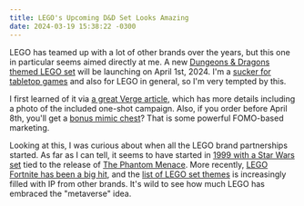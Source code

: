 ```yaml
---
title: LEGO's Upcoming D&D Set Looks Amazing
date: 2024-03-19 15:38:22 -0300
---
```


LEGO has teamed up with a lot of other brands over the years, but this one in particular seems aimed directly at me. A new [Dungeons & Dragons themed LEGO set](https://www.lego.com/en-us/product/dungeons-dragons-red-dragon-s-tale-21348) will be launching on April 1st, 2024. I'm a [sucker for tabletop games](/2024/03/06/a-nasa-rpg-adventure) and also for LEGO in general, so I'm very tempted by this.

I first learned of it via [a great Verge article](https://www.theverge.com/2024/3/19/24105862/lego-dungeons-and-dragons-pictures-price-release-date), which has more details including a photo of the included one-shot campaign. Also, if you order before April 8th, you'll get a [bonus mimic chest](/assets/lego-dnd-mimic-chest.jpg)? That is some powerful FOMO-based marketing.

Looking at this, I was curious about when all the LEGO brand partnerships started. As far as I can tell, it seems to have started in [1999 with a Star Wars set](https://en.wikipedia.org/wiki/Lego_timeline#1990s:~:text=Lego%20produces%20the%20first%20licensed%20theme%20with%20Lucasfilm) tied to the release of [The Phantom Menace](https://en.wikipedia.org/wiki/Star_Wars:_Episode_I_%E2%80%93_The_Phantom_Menace). More recently, [LEGO Fortnite has been a big hit](https://www.polygon.com/fortnite/23990575/lego-fortnite-release-date-how-to-play), and the [list of LEGO set themes](https://en.wikipedia.org/wiki/List_of_Lego_themes) is increasingly filled with IP from other brands. It's wild to see how much LEGO has embraced the "metaverse" idea.


